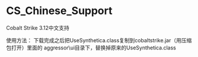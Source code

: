 # CS_Chinese_Support
Cobalt Strike 3.12中文支持

使用方法：
下载完成之后把UseSynthetica.class复制到cobaltstrike.jar（用压缩包打开）里面的
aggressor\ui目录下，替换掉原来的UseSynthetica.class

